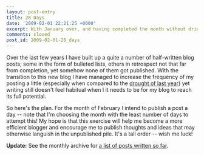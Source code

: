 ```yaml
---
layout: post-entry
title: 28 Days
date: '2009-02-01 22:21:25 +0000'
excerpt: With January over, and having completed the month without drinking coffee, so on to February and a far more ambitious challenge.
comments: closed
post_id: 2009-02-01-28_days
---
```

Over the last few years I have built up a quite a number of half-written blog posts; some in the form of bulleted lists, others in retrospect not that far from completion, yet somehow none of them got published. With the transition to this new blog I have managed to increase the frequency of my posting a little (especially when compared to the [drought of last year][1]) yet writing still doesn't feel habitual when I it needs to be for my blog to reach its full potential.

So here's the plan. For the month of February I intend to publish a post a day -- note that I'm choosing the month with the least number of days to attempt this! My hope is that this exercise will help me become a more efficient blogger and encourage me to publish thoughts and ideas that may otherwise languish in the unpublished pile. It's a tall order -- wish me luck!

**Update:** See the monthly archive for [a list of posts written so far][2].

[1]: /2008/
[2]: /2009/02/